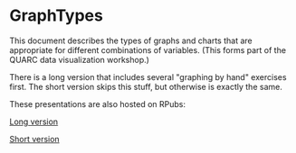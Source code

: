 # GraphTypes

This document describes the types of graphs and charts that are appropriate for different combinations of variables. (This forms part of the QUARC data visualization workshop.)

There is a long version that includes several "graphing by hand" exercises first. The short version skips this stuff, but otherwise is exactly the same.

These presentations are also hosted on RPubs:

[Long version](https://rpubs.com/VectorPosse/GraphTypes_long)

[Short version](https://rpubs.com/VectorPosse/GraphTypes_short)
